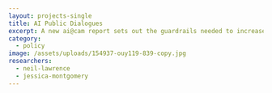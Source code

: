 ```yaml
---
layout: projects-single
title: AI Public Dialogues
excerpt: A new ai@cam report sets out the guardrails needed to increase democratic control over hte use of AI in public services in the UK.
category:
  - policy
image: /assets/uploads/154937-ouy119-839-copy.jpg
researchers:
  - neil-lawrence
  - jessica-montgomery
---
```

